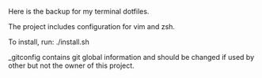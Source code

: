 Here is the backup for my terminal dotfiles.

The project includes configuration for vim and zsh.

To install, run: 
./install.sh

_gitconfig contains git global information and should be changed if used by other but not the owner of this project.

